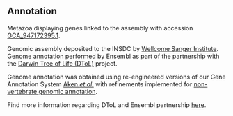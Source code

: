 **Annotation**
----------

Metazoa displaying genes linked to the assembly with accession [GCA\_947172395.1](http://www.ebi.ac.uk/ena/data/view/GCA_947172395.1).

Genomic assembly deposited to the INSDC by [Wellcome Sanger Institute](https://www.sanger.ac.uk/). Genome annotation performed by Ensembl as part of the
partnership with the [Darwin Tree of Life (DToL)](https://www.darwintreeoflife.org/) project.

Genome annotation was obtained using re-engineered versions of our Gene Annotation System [Aken *et al.*](https://europepmc.org/article/MED/27337980) with
refinements implemented for [non-vertebrate genomic annotation](https://beta.ensembl.org/help/articles/non-vertebrate-genome-annotation).

Find more information regarding DToL and Ensembl partnership [here](https://projects.ensembl.org/darwin-tree-of-life/).
